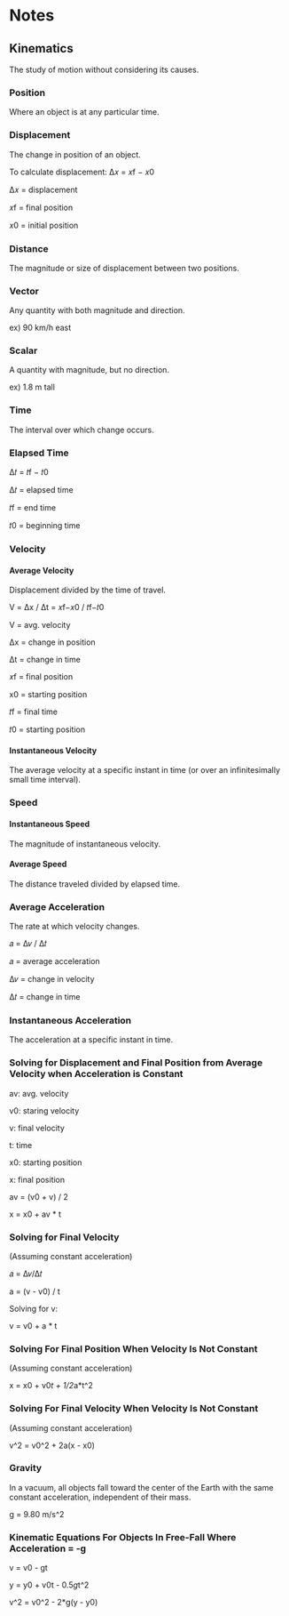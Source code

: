 # Notes

## Kinematics

The study of motion without considering its causes.

### Position

Where an object is at any particular time.

### Displacement

The change in position of an object.

To calculate displacement: Δ𝑥 = 𝑥f − 𝑥0

Δ𝑥 = displacement

𝑥f = final position

𝑥0 = initial position

### Distance

The magnitude or size of displacement between two positions.

### Vector

Any quantity with both magnitude and direction.

ex) 90 km/h east

### Scalar

A quantity with magnitude, but no direction.

ex) 1.8 m tall

### Time

The interval over which change occurs.

### Elapsed Time

Δ𝑡 = 𝑡f − 𝑡0

Δ𝑡 = elapsed time

𝑡f = end time

𝑡0 = beginning time

### Velocity

#### Average Velocity

Displacement divided by the time of travel.

V = Δx / Δt = 𝑥f−𝑥0 / 𝑡f−𝑡0

V = avg. velocity

Δx = change in position

Δt = change in time

𝑥f = final position

x0 = starting position

𝑡f = final time

𝑡0 = starting position

#### Instantaneous Velocity

The average velocity at a specific instant in time
(or over an infinitesimally small time interval).

### Speed

#### Instantaneous Speed

The magnitude of instantaneous velocity.

#### Average Speed

The distance traveled divided by elapsed time.

### Average Acceleration

The rate at which velocity changes.

𝑎 = Δ𝑣 / Δ𝑡

𝑎 = average acceleration

Δ𝑣 = change in velocity

Δ𝑡 = change in time

### Instantaneous Acceleration

The acceleration at a specific instant in time.

### Solving for Displacement and Final Position from Average Velocity when Acceleration is Constant

av: avg. velocity

v0: staring velocity

v: final velocity

t: time

x0: starting position

x: final position

av = (v0 + v) / 2

x = x0 + av * t

### Solving for Final Velocity

(Assuming constant acceleration)

𝑎 = Δ𝑣/Δ𝑡

a = (v - v0) / t

Solving for v:

v = v0 + a * t

### Solving For Final Position When Velocity Is Not Constant

(Assuming constant acceleration)

x = x0 + v0*t + 1/2*a*t^2

### Solving For Final Velocity When Velocity Is Not Constant

(Assuming constant acceleration)

v^2 = v0^2 + 2a(x - x0)

### Gravity

In a vacuum, all objects fall toward the center of the Earth with the same constant acceleration, independent of their mass.

g = 9.80 m/s^2

### Kinematic Equations For Objects In Free-Fall Where Acceleration = -g

v = v0 - gt

y = y0 + v0t - 0.5*g*t^2

v^2 = v0^2 - 2*g(y - y0)

